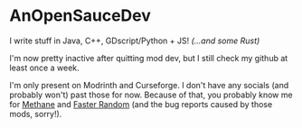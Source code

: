 # AnOpenSauceDev

I write stuff in Java, C++, GDscript/Python + JS! _(...and some Rust)_

I'm now pretty inactive after quitting mod dev, but I still check my github at least once a week.

I'm only present on Modrinth and Curseforge. I don't have any socials (and probably won't) past those for now. Because of that, you probably know me for [Methane](https://github.com/AnOpenSauceDev/Methane-mod) and [Faster Random](https://github.com/AnOpenSauceDev/FastRandom) (and the bug reports caused by those mods, sorry!).

